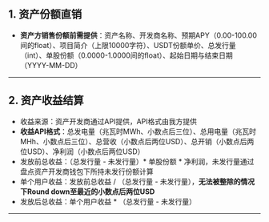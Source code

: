 ## 1. 资产份额直销

- **资产方销售份额前需提供**：资产名称、开发商名称、预期APY（0.00-100.00间的float）、项目简介（上限10000字符）、USDT份额单价、总发行量（int）、单股份额（0.0000-1.0000间的float）、起始日期与结束日期（YYYY-MM-DD）

---

## 2. 资产收益结算

- 收益来源：资产开发商通过API提供，API格式由我方提供
- **收益API格式**：总发电量（兆瓦时MWh、小数点后三位）、总用电量（兆瓦时MHh、小数点后三位）、总营收（小数点后两位USD）、总开销（小数点后两位USD）、净利润（小数点后两位USD）
- 发放前总收益：（总发行量 - 未发行量）* 单股份额 * 净利润，未发行量通过盘点资产开发商钱包下所持未发行份额计算
- 单个用户收益：发放前总收益 / （总发行量 - 未发行量），**无法被整除的情况下Round down至最近的小数点后两位USD**
- 发放后总收益：单个用户收益 * （总发行量 - 未发行量）

---
